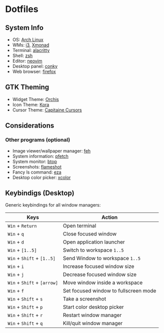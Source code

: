 # Dotfiles

## System Info
- OS: [Arch Linux](https://archlinux.org/)
- WMs: [i3](https://archlinux.org/packages/extra/x86_64/i3-wm/), [Xmonad](https://archlinux.org/packages/extra/x86_64/xmonad/)
- Terminal: [alacritty](https://archlinux.org/packages/extra/x86_64/alacritty/)
- Shell: [zsh](https://archlinux.org/packages/extra/x86_64/zsh/)
- Editor: [neovim](https://archlinux.org/packages/extra/x86_64/neovim/)
- Desktop panel: [conky](https://github.com/brndnmtthws/conky)
- Web browser: [firefox](https://archlinux.org/packages/extra/x86_64/firefox/)

## GTK Theming 
- Widget Theme: [Orchis](https://www.gnome-look.org/p/1357889)
- Icon Theme: [Kora](https://www.gnome-look.org/p/1256209)
- Cursor Theme: [Capitaine Cursors](https://www.gnome-look.org/p/1148692)

## Considerations

### Other programs (optional)

- Image viewer/wallpaper manager: [feh](https://archlinux.org/packages/extra/x86_64/feh/)
- System information: [pfetch](https://aur.archlinux.org/packages/pfetch)
- System monitor: [btop](https://archlinux.org/packages/extra/x86_64/btop/)
- Screenshots: [flameshot](https://archlinux.org/packages/extra/x86_64/flameshot/)
- Fancy ls command: [eza](https://archlinux.org/packages/extra/x86_64/eza/)
- Desktop color picker: [xcolor](https://archlinux.org/packages/extra/x86_64/xcolor/)

## Keybindigs (Desktop)

Generic keybindings for all window managers:

| Keys                       | Action                                 |
|-----------------------------|---------------------------------------|
| `Win` + `Return`            | Open terminal                         |
| `Win` + `q`                 | Close focused window                  |
| `Win` + `d`                 | Open application launcher             |
| `Win` + `[1..5]`            | Switch to workspace `1..5`            |
| `Win` + `Shift` + `[1..5]`  | Send Window to workspace `1..5`       |
| `Win` + `i`                 | Increase focused window size          |
| `Win` + `j`                 | Decrease focused window size          |
| `Win` + `Shift` + `[arrow]` | Move window inside a workspace        |
| `Win` + `f`                 | Set focused window to fullscreen mode |
| `Win` + `Shift` + `s`       | Take a screenshot                     |
| `Win` + `Shift` + `p`       | Start color desktop picker
| `Win` + `Shift` + `r`       | Restart window manager                |
| `Win` + `Shift` + `q`       | Kill/quit window manager              |
